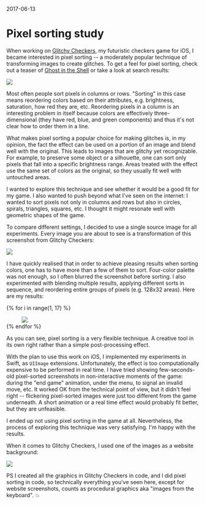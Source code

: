 2017-06-13

Pixel sorting study
===================

When working on [Glitchy Checkers][], my futuristic checkers game for
iOS, I became interested in pixel sorting -- a moderately popular
technique of transforming images to create glitches.  To get a feel for
pixel sorting, check out a teaser of [Ghost in the Shell][GITS] or take
a look at search results:

[![](search.jpg)][search]

  [Glitchy Checkers]: /checkers
  [GITS]: https://www.youtube.com/watch?v=q7Tm73m0VZs
  [search]: https://duckduckgo.com/?q=pixel+sorting&t=h_&ia=images&iax=1

Most often people sort pixels in columns or rows.  "Sorting" in this
case means reordering colors based on their attributes, e.g. brightness,
saturation, how red they are, etc.  Reordering pixels in a column
is an interesting problem in itself because colors are effectively
three-dimensional (they have red, blue, and green components) and thus
it's not clear how to order them in a line.

What makes pixel sorting a popular choice for making glitches is, in my
opinion, the fact the effect can be used on a portion of an image and
blend well with the original.  This leads to images that are glitchy yet
recognizable.  For example, to preserve some object or a silhouette, one
can sort only pixels that fall into a specific brightness range.  Areas
treated with the effect use the same set of colors as the original, so
they usually fit well with untouched areas.

I wanted to explore this technique and see whether it would be a good
fit for my game.  I also wanted to push beyond what I've seen on the
internet: I wanted to sort pixels not only in columns and rows but
also in circles, spirals, triangles, squares, etc.  I thought it might
resonate well with geometric shapes of the game.

To compare different settings, I decided to use a single source
image for all experiments.  Every image you are about to see is a
transformation of this screenshot from Glitchy Checkers:

![](original.png)

I have quickly realised that in order to achieve pleasing results
when sorting colors, one has to have more than a few of them to sort.
Four-color palette was not enough, so I often blurred the screenshot
before sorting.  I also experimented with blending multiple results,
applying different sorts in sequence, and reordering entire groups of
pixels (e.g. 128x32 areas).  Here are my results:

{% for i in range(1, 17) %}
<figure class="full-width" style="margin-bottom: 1px">
    <img data='{"max_width": 4608, "max_height": 2048}' src="triptychs/{{ i }}.jpg"/>
</figure>
{% endfor %}
<br/>

As you can see, pixel sorting is a very flexible technique.  A creative
tool in its own right rather than a simple post-processing effect.

With the plan to use this work on iOS, I implemented my experiments
in Swift, as `UIImage` extensions.  Unfortunately, the effect is too
computationally expensive to be performed in real time. I have tried
showing few-seconds-old pixel-sorted screenshots in non-interactive
moments of the game: during the "end game" animation, under the menu, to
signal an invalid move, etc.  It worked OK from the technical point of
view, but it didn't feel right -- flickering pixel-sorted images were
just too different from the game underneath.  A short animation or a
real time effect would probably fit better, but they are unfeasible.

I ended up not using pixel sorting in the game at all.  Nevertheless,
the process of exploring this technique was very satisfying.  I'm happy
with the results.

When it comes to Glitchy Checkers, I used one of the images as a website
background:

[![](website.jpg)][Glitchy Checkers]

PS I created all the graphics in Glitchy Checkers in code, and I did
pixel sorting in code, so technically everything you've seen here,
except for website screenshots, counts as procedural graphics aka
"images from the keyboard". 💥
